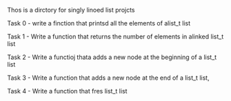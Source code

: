 Thos is a dirctory for singly linoed list projcts

Task 0 - write a finction that printsd all the elements of alist_t list

Task 1 - Write a function that returns the number of elements in alinked list_t list

Task 2 - Write a functioj thata adds a new node at the beginning of a list_t list

Task 3 - Write a function that adds a new node at the end of a list_t list,

Task 4 - Write a function that fres list_t list
